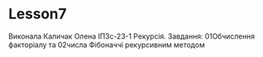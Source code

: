 # Lesson7
Виконала Каличак Олена ІПЗс-23-1
Рекурсія. Завдання: 01Обчислення факторіалу та 02числа Фібоначчі рекурсивним методом

